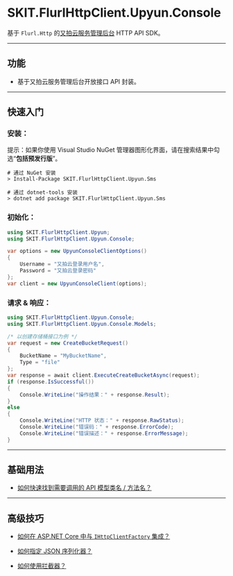 ﻿# SKIT.FlurlHttpClient.Upyun.Console

基于 `Flurl.Http` 的[又拍云服务管理后台](https://api.upyun.com/doc/) HTTP API SDK。

---

## 功能

-   基于又拍云服务管理后台开放接口 API 封装。

---

## 快速入门

### 安装：

提示：如果你使用 Visual Studio NuGet 管理器图形化界面，请在搜索结果中勾选“**包括预发行版**”。

```shell
# 通过 NuGet 安装
> Install-Package SKIT.FlurlHttpClient.Upyun.Sms

# 通过 dotnet-tools 安装
> dotnet add package SKIT.FlurlHttpClient.Upyun.Sms
```

### 初始化：

```csharp
using SKIT.FlurlHttpClient.Upyun;
using SKIT.FlurlHttpClient.Upyun.Console;

var options = new UpyunConsoleClientOptions()
{
    Username = "又拍云登录用户名",
    Password = "又拍云登录密码"
};
var client = new UpyunConsoleClient(options);
```

### 请求 & 响应：

```csharp
using SKIT.FlurlHttpClient.Upyun.Console;
using SKIT.FlurlHttpClient.Upyun.Console.Models;

/* 以创建存储桶接口为例 */
var request = new CreateBucketRequest()
{
    BucketName = "MyBucketName",
    Type = "file"
};
var response = await client.ExecuteCreateBucketAsync(request);
if (response.IsSuccessful())
{
    Console.WriteLine("操作结果：" + response.Result);
}
else
{
    Console.WriteLine("HTTP 状态：" + response.RawStatus);
    Console.WriteLine("错误码：" + response.ErrorCode);
    Console.WriteLine("错误描述：" + response.ErrorMessage);
}
```

---

## 基础用法

-   [如何快速找到需要调用的 API 模型类名 / 方法名？](./Basic_ModelDefinition.md)

---

## 高级技巧

-   [如何在 ASP.NET Core 中与 `IHttpClientFactory` 集成？](./Advanced_IHttpClientFactory.md)

-   [如何指定 JSON 序列化器？](./Advanced_JsonSerializer.md)

-   [如何使用拦截器？](./Advanced_Interceptor.md)
